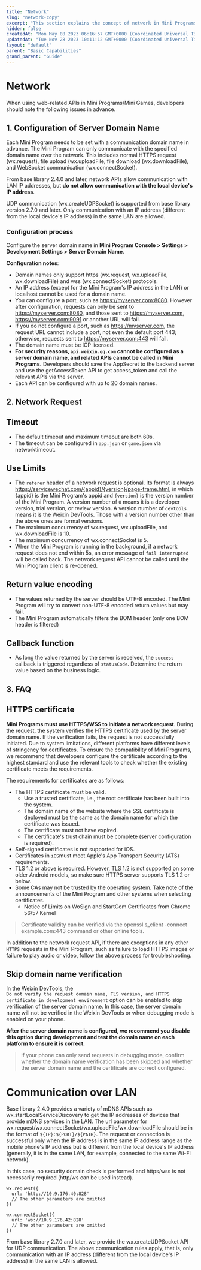 ```yaml
---
title: "Network"
slug: "network-copy"
excerpt: "This section explains the concept of network in Mini Programs/Games."
hidden: false
createdAt: "Mon May 08 2023 06:16:57 GMT+0000 (Coordinated Universal Time)"
updatedAt: "Tue Nov 28 2023 10:11:12 GMT+0000 (Coordinated Universal Time)"
layout: "default"
parent: "Basic Capabilities"
grand_parent: "Guide"
---
```

# Network

When using web-related APIs in Mini Programs/Mini Games, developers should note the following issues in advance.

## 1. Configuration of Server Domain Name

Each Mini Program needs to be set with a communication domain name in advance. The Mini Program can only communicate with the specified domain name over the network. This includes normal HTTPS request (wx.request), file upload (wx.uploadFile, file download (wx.downloadFile), and WebSocket communication (wx.connectSocket).

From base library 2.4.0 and later, network APIs allow communication with LAN IP addresses, but **do not allow communication with the local device's IP address**.

UDP communication (wx.createUDPSocket) is supported from base library version 2.7.0 and later. Only communication with an IP address (different from the local device's IP address) in the same LAN are allowed.

### Configuration process

Configure the server domain name in **Mini Program Console > Settings > Development Settings > Server Domain Name**. 

**Configuration notes**:

- Domain names only support https (wx.request, wx.uploadFile, wx.downloadFile) and wss (wx.connectSocket) protocols.
- An IP address (except for the Mini Program's IP address in the LAN) or localhost cannot be used for a domain name.
- You can configure a port, such as <https://myserver.com:8080>. However after configuration, requests can only be sent to <https://myserver.com:8080>, and those sent to <https://myserver.com>, <https://myserver.com:9091> or another URL will fail.
- If you do not configure a port, such as <https://myserver.com>, the request URL cannot include a port, not even the default port 443; otherwise, requests sent to <https://myserver.com:443> will fail.
- The domain name must be ICP licensed.
- **For security reasons, `api.weixin.qq.com` cannot be configured as a server domain name, and related APIs cannot be called in Mini Programs.** Developers should save the AppSecret to the backend server and use the getAccessToken API to get access_token and call the relevant APIs via the server.
- Each API can be configured with up to 20 domain names.

## 2. Network Request

## Timeout

- The default timeout and maximum timeout are both 60s.
- The timeout can be configured in `app.json` or `game.json` via networktimeout.

## Use Limits

- The `referer` header of a network request is optional. Its format is always <https://servicewechat.com/{appid}/{version}/page-frame.html>, in which {appid} is the Mini Program's appid and `{version}` is the version number of the Mini Program. A version number of `0` means it is a developer version, trial version, or review version. A version number of `devtools` means it is the Weixin DevTools. Those with a version number other than the above ones are formal versions.
- The maximum concurrency of wx.request, wx.uploadFile, and wx.downloadFile is 10.
- The maximum concurrency of wx.connectSocket is 5.
- When the Mini Program is running in the background, if a network request does not end within 5s, an error message of `fail interrupted` will be called back. The network request API cannot be called until the Mini Program client is re-opened.

## Return value encoding

- The values returned by the server should be UTF-8 encoded. The Mini Program will try to convert non-UTF-8 encoded return values but may fail.
- The Mini Program automatically filters the BOM header (only one BOM header is filtered)

## Callback function

- As long the value returned by the server is received, the `success` callback is triggered regardless of `statusCode`. Determine the return value based on the business logic.

## 3. FAQ

## HTTPS certificate

**Mini Programs must use HTTPS/WSS to initiate a network request**. During the request, the system verifies the HTTPS certificate used by the server domain name. If the verification fails, the request is not successfully initiated. Due to system limitations, different platforms have different levels of stringency for certificates. To ensure the compatibility of Mini Programs, we recommend that developers configure the certificate according to the highest standard and use the relevant tools to check whether the existing certificate meets the requirements.

The requirements for certificates are as follows:

- The HTTPS certificate must be valid.
  - Use a trusted certificate, i.e., the root certificate has been built into the system.
  - The domain name of the website where the SSL certificate is deployed must be the same as the domain name for which the certificate was issued.
  - The certificate must not have expired.
  - The certificate's trust chain must be complete (server configuration is required).
- Self-signed certificates is not supported for iOS.
- Certificates in `iOS`must meet Apple's App Transport Security (ATS) requirements.
- TLS 1.2 or above is required. However, TLS 1.2 is not supported on some older Android models, so make sure HTTPS server supports TLS 1.2 or below.
- Some CAs may not be trusted by the operating system. Take note of the announcements of the Mini Program and other systems when selecting certificates.
  - Notice of Limits on WoSign and StartCom Certificates from Chrome 56/57 Kernel

> Certificate validity can be verified via the openssl s_client -connect example.com:443 command or other online tools.

In addition to the network request API, if there are exceptions in any other `HTTPS` requests in the Mini Program, such as failure to load HTTPS images or failure to play audio or video, follow the above process for troubleshooting.

## Skip domain name verification

In the Weixin DevTools, the  
`Do not verify the request domain name, TLS version, and HTTPS certificate in development environment` option can be enabled to skip verification of the server domain name. In this case, the server domain name will not be verified in the Weixin DevTools or when debugging mode is enabled on your phone.

**After the server domain name is configured, we recommend you disable this option during development and test the domain name on each platform to ensure it is correct.**

> If your phone can only send requests in debugging mode, confirm whether the domain name verification has been skipped and whether the server domain name and the certificate are correct configured.

# Communication over LAN

Base library 2.4.0 provides a variety of mDNS APIs such as wx.startLocalServiceDiscovery to get the IP addresses of devices that provide mDNS services in the LAN. The url parameter for wx.request/wx.connectSocket/wx.uploadFile/wx.downloadFile should be in the format of `${IP}:${PORT}/${PATH}`. The request or connection is successful only when the IP address is in the same IP address range as the mobile phone's IP address but is different from the local device's IP address (generally, it is in the same LAN, for example, connected to the same Wi-Fi network).

In this case, no security domain check is performed and https/wss is not necessarily required (http/ws can be used instead).

```Text code
wx.request({
  url: 'http://10.9.176.40:828'
  // The other parameters are omitted
})

wx.connectSocket({
  url: 'ws://10.9.176.42:828'
  // The other parameters are omitted
})
```

From base library 2.7.0 and later, we provide the wx.createUDPSocket API for UDP communication. The above communication rules apply, that is, only communication with an IP address (different from the local device's IP address) in the same LAN is allowed.
